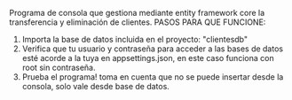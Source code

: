 Programa de consola que gestiona mediante entity framework core la transferencia y eliminación de clientes.
PASOS PARA QUE FUNCIONE:
1. Importa la base de datos incluida en el proyecto: "clientesdb"
2. Verifica que tu usuario y contraseña para acceder a las bases de datos esté acorde a la tuya en appsettings.json, en este caso funciona con root sin contraseña.
3. Prueba el programa! toma en cuenta que no se puede insertar desde la consola, solo vale desde base de datos.
